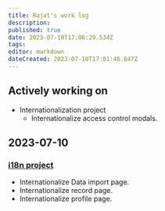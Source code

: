 ```yaml
---
title: Rajat's work log
description:
published: true
date: 2023-07-10T17:06:29.534Z
tags:
editor: markdown
dateCreated: 2023-07-10T17:01:46.847Z
---
```


## Actively working on

- Internationalization project
  - Internationalize access control modals.

## 2023-07-10

### [i18n project](https://wiki.mathesar.org/en/projects/internationalization)

- Internationalize Data import page.
- Internationalize record page.
- Internationalize profile page.
